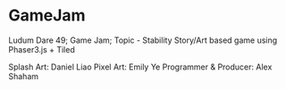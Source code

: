 # GameJam
Ludum Dare 49; Game Jam; Topic - Stability
Story/Art based game using Phaser3.js + Tiled

Splash Art: Daniel Liao
Pixel Art: Emily Ye
Programmer & Producer: Alex Shaham
